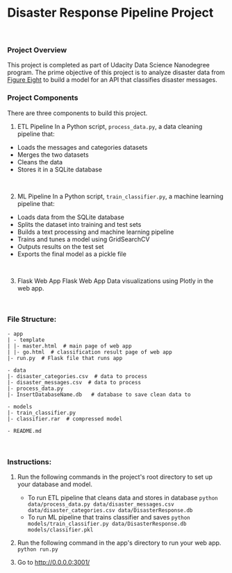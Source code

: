 # Disaster Response Pipeline Project
<br>

### Project Overview
This project is completed as part of Udacity Data Science Nanodegree program. The prime objective of this project is to analyze disaster data from [Figure Eight](https://www.figure-eight.com/) to build a model for an API that classifies disaster messages.
<br>

### Project Components
There are three components to build this project.
<br>

1. ETL Pipeline
In a Python script, `process_data.py`, a data cleaning pipeline that:
- Loads the messages and categories datasets
- Merges the two datasets
- Cleans the data
- Stores it in a SQLite database
<br>

2. ML Pipeline
In a Python script, `train_classifier.py`, a machine learning pipeline that:
- Loads data from the SQLite database
- Splits the dataset into training and test sets
- Builds a text processing and machine learning pipeline
- Trains and tunes a model using GridSearchCV
- Outputs results on the test set
- Exports the final model as a pickle file
<br>

3. Flask Web App
Flask Web App Data visualizations using Plotly in the web app.
<br>

### File Structure:
```
- app
| - template
| |- master.html  # main page of web app
| |- go.html  # classification result page of web app
|- run.py  # Flask file that runs app

- data
|- disaster_categories.csv  # data to process 
|- disaster_messages.csv  # data to process
|- process_data.py
|- InsertDatabaseName.db   # database to save clean data to

- models
|- train_classifier.py
|- classifier.rar  # compressed model 

- README.md
```
<br>

### Instructions:
1. Run the following commands in the project's root directory to set up your database and model.

    - To run ETL pipeline that cleans data and stores in database
        `python data/process_data.py data/disaster_messages.csv data/disaster_categories.csv data/DisasterResponse.db`
    - To run ML pipeline that trains classifier and saves
        `python models/train_classifier.py data/DisasterResponse.db models/classifier.pkl`

2. Run the following command in the app's directory to run your web app.
    `python run.py`

3. Go to http://0.0.0.0:3001/
